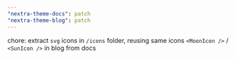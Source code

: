 ```yaml
---
"nextra-theme-docs": patch
"nextra-theme-blog": patch
---
```


chore: extract `svg` icons in `/icons` folder, reusing same icons `<MoonIcon />` / `<SunIcon />` in blog from docs
